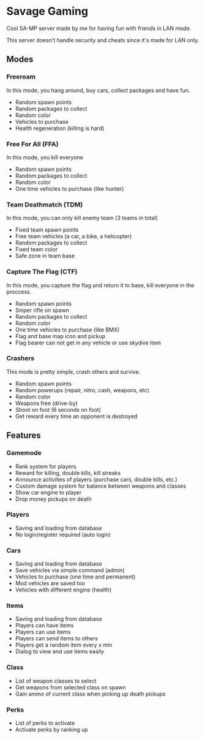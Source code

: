 # Savage Gaming

Cool SA-MP server made by me for having fun with friends in LAN mode.

This server doesn't handle security and cheats since it's made for LAN only.

## Modes

### Freeroam

In this mode, you hang around, buy cars, collect packages and have fun.

- Random spawn points
- Random packages to collect
- Random color
- Vehicles to purchase
- Health regeneration (killing is hard)

### Free For All (FFA)

In this mode, you kill everyone

- Random spawn points
- Random packages to collect
- Random color
- One time vehicles to purchase (like hunter)

### Team Deathmatch (TDM)

In this mode, you can only kill enemy team (3 teams in total)

- Fixed team spawn points
- Free team vehicles (a car, a bike, a helicopter)
- Random packages to collect
- Fixed team color
- Safe zone in team base

### Capture The Flag (CTF)

In this mode, you capture the flag and return it to base, kill everyone in the proccess.

- Random spawn points
- Sniper rifle on spawn
- Random packages to collect
- Random color
- One time vehicles to purchase (like BMX)
- Flag and base map icon and pickup
- Flag bearer can not get in any vehicle or use skydive item

### Crashers

This mode is pretty simple, crash others and survive.

- Random spawn points
- Random powerups (repair, nitro, cash, weapons, etc)
- Random color
- Weapons free (drive-by)
- Shoot on foot (6 seconds on foot)
- Get reward every time an opponent is destroyed

## Features

### Gamemode

- Rank system for players
- Reward for killing, double kills, kill streaks
- Announce activities of players (purchase cars, double kills, etc.)
- Custom damage system for balance between weapons and classes
- Show car engine to player
- Drop money pickups on death

### Players

- Saving and loading from database
- No login/register required (auto login)

### Cars

- Saving and loading from database
- Save vehicles via simple command (admin)
- Vehicles to purchase (one time and permanent)
- Mod vehicles are saved too
- Vehicles with different engine (health)

### Items

- Saving and loading from database
- Players can have items
- Players can use items
- Players can send items to others
- Players get a random item every x min
- Dialog to view and use items easily

### Class

- List of weapon classes to select
- Get weapons from selected class on spawn
- Gain ammo of current class when picking up death pickups

### Perks

- List of perks to activate
- Activate perks by ranking up
